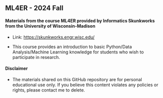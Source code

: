 ## ML4ER - 2024 Fall
#### Materials from the course ML4ER provided by Informatics Skunkworks from the University of Wisconsin-Madison<br />

- Link: https://skunkworks.engr.wisc.edu/
  
- This course provides an introduction to basic Python/Data Analysis/Machine Learning knowledge for students who wish to participate in research.

#### Disclaimer
- The materials shared on this GitHub repository are for personal educational use only. If you believe this content violates any policies or rights, please contact me to delete.

